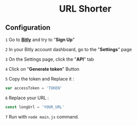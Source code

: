 <h1 align="center">URL Shorter</h1>

## Configuration
`1` Go to **[Bitly](https://bitly.com/a/sign_up)** and try to "**Sign Up**"

`2` In your Bitly account dashboard, go to the "**Settings**" page

`3` On the Settings page, click the "**API**" tab

`4` Click on "**Generate token**" Button

`5` Copy the token and Replace it :

```js
var accessToken = 'TOKEN'
```

`6` Replace your URL :
```js
const longUrl = 'YOUR_URL'
```

`7` Run with `node main.js` command.
